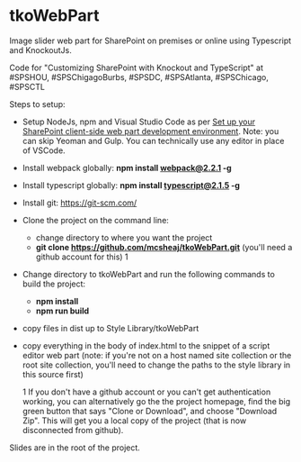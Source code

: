# tkoWebPart
Image slider web part for SharePoint on premises or online using Typescript and KnockoutJs.

Code for "Customizing SharePoint with Knockout and TypeScript" at #SPSHOU, #SPSChigagoBurbs, #SPSDC, #SPSAtlanta, #SPSChicago, #SPSCTL

Steps to setup:

- Setup NodeJs, npm and Visual Studio Code as per [Set up your SharePoint client-side web part development environment](https://dev.office.com/sharepoint/docs/spfx/set-up-your-development-environment).  Note: you can skip Yeoman and Gulp.  You can technically use any editor in place of VSCode.
- Install webpack globally: **npm install webpack@2.2.1 -g**
- Install typescript globally: **npm install typescript@2.1.5 -g**
- Install git: https://git-scm.com/
- Clone the project on the command line:
    - change directory to where you want the project
    - **git clone https://github.com/mcsheaj/tkoWebPart.git** (you'll need a github account for this) 1
- Change directory to tkoWebPart and run the following commands to build the project:
    - **npm install**
    - **npm run build**
- copy files in dist up to Style Library/tkoWebPart
- copy everything in the body of index.html to the snippet of a script editor web part (note: if you're not on a host named site collection or the root site collection, you'll need to change the paths to the style library in this source first)

     1 If you don't have a github account or you can't get authentication working, you can alternatively go the the project homepage, find the big green button that says "Clone or Download", and choose "Download Zip".  This will get you a local copy of the project (that is now disconnected from github).

Slides are in the root of the project.

